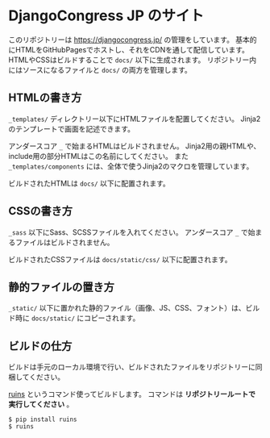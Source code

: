 # DjangoCongress JP のサイト

このリポジトリーは https://djangocongress.jp/ の管理をしています。
基本的にHTMLをGitHubPagesでホストし、それをCDNを通して配信しています。
HTMLやCSSはビルドすることで `docs/` 以下に生成されます。
リポジトリー内にはソースになるファイルと `docs/` の両方を管理します。

## HTMLの書き方

`_templates/` ディレクトリー以下にHTMLファイルを配置してください。
Jinja2のテンプレートで画面を記述できます。

アンダースコア `_` で始まるHTMLはビルドされません。
Jinja2用の親HTMLや、include用の部分HTMLはこの名前にしてください。
また `_templates/components` には、全体で使うJinja2のマクロを管理しています。

ビルドされたHTMLは `docs/` 以下に配置されます。

## CSSの書き方

`_sass` 以下にSass、SCSSファイルを入れてください。
アンダースコア `_` で始まるファイルはビルドされません。

ビルドされたCSSファイルは `docs/static/css/` 以下に配置されます。

## 静的ファイルの置き方

`_static/` 以下に置かれた静的ファイル（画像、JS、CSS、フォント）は、ビルド時に `docs/static/` にコピーされます。

## ビルドの仕方

ビルドは手元のローカル環境で行い、ビルドされたファイルをリポジトリーに同梱してください。

[ruins](https://github.com/hirokiky/ruins/) というコマンド使ってビルドします。
コマンドは **リポジトリールートで実行してください** 。

```
$ pip install ruins
$ ruins
```
